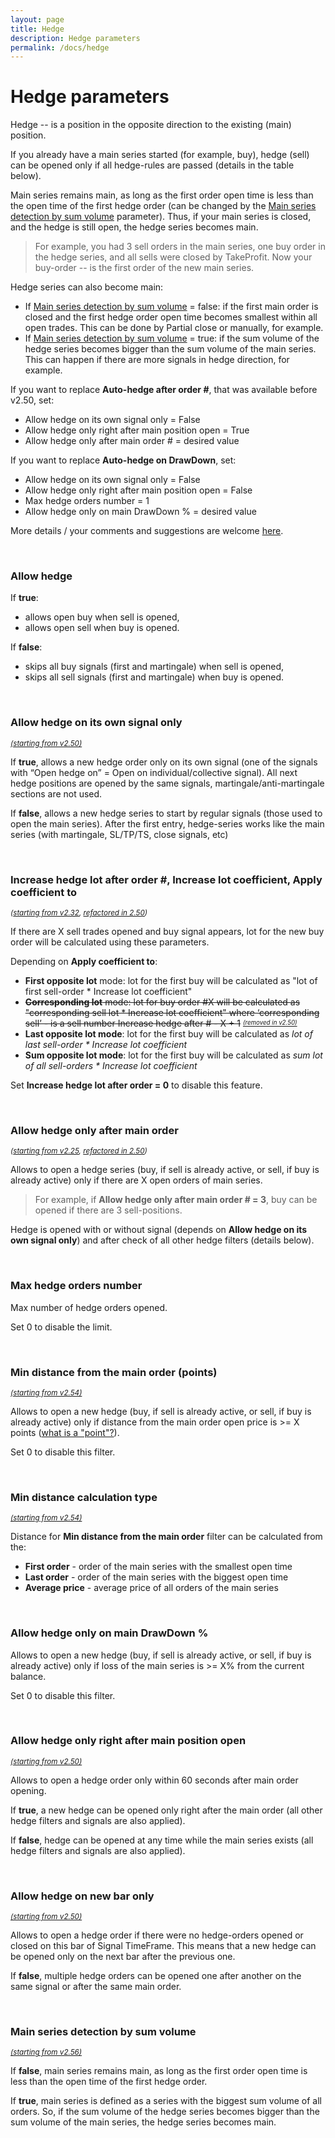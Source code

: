 ```yaml
---
layout: page
title: Hedge
description: Hedge parameters
permalink: /docs/hedge
---
```


# Hedge parameters

Hedge -- is a position in the opposite direction to the existing (main) position.

If you already have a main series started (for example, buy), hedge (sell) can be opened only if all hedge-rules are passed (details in the table below).

Main series remains main, as long as the first order open time is less than the open time of the first hedge order (can be changed by the [Main series detection by sum volume](#main-series-detection-by-sum-volume) parameter).
Thus, if your main series is closed, and the hedge is still open, the hedge series becomes main.

> For example, you had 3 sell orders in the main series, one buy order in the hedge series, and all sells were closed by TakeProfit. Now your buy-order -- is the first order of the new main series.

Hedge series can also become main:

* If [Main series detection by sum volume](#main-series-detection-by-sum-volume) = false: if the first main order is closed and the first hedge order open time becomes smallest within all open trades. This can be done by Partial close or manually, for example.
* If [Main series detection by sum volume](#main-series-detection-by-sum-volume) = true: if the sum volume of the hedge series becomes bigger than the sum volume of the main series. This can happen if there are more signals in hedge direction, for example.

If you want to replace **Auto-hedge after order #**, that was available before v2.50, set:
* Allow hedge on its own signal only = False
* Allow hedge only right after main position open = True
* Allow hedge only after main order # = desired value

If you want to replace **Auto-hedge on DrawDown**, set:
* Allow hedge on its own signal only = False
* Allow hedge only right after main position open = False
* Max hedge orders number = 1
* Allow hedge only on main DrawDown % = desired value

More details / your comments and suggestions are welcome [here](https://t.me/CommunityPowerNews/60).

<br />

### Allow hedge

If **true**:
* allows open buy when sell is opened,
* allows open sell when buy is opened.

If **false**:
* skips all buy signals (first and martingale) when sell is opened,
* skips all sell signals (first and martingale) when buy is opened.

<br />

### Allow hedge on its own signal only

<sup>[*(starting from v2.50)*](/docs/versions-history#20221014-20230107-250)</sup>

If **true**, allows a new hedge order only on its own signal (one of the signals with “Open hedge on” = Open on individual/collective signal).
All next hedge positions are opened by the same signals, martingale/anti-martingale sections are not used.

If **false**, allows a new hedge series to start by regular signals (those used to open the main series).
After the first entry, hedge-series works like the main series (with martingale, SL/TP/TS, close signals, etc)

<br />

### Increase hedge lot after order #, Increase lot coefficient, Apply coefficient to

<sup>*([starting from v2.32](/docs/versions-history#20210605-232), [refactored in 2.50](/docs/versions-history#20221014-20230107-250))*</sup>

If there are X sell trades opened and buy signal appears, lot for the new buy order will be calculated using these parameters.

Depending on **Apply coefficient to**:
* **First opposite lot** mode: lot for the first buy will be calculated as "lot of first sell-order * Increase lot coefficient"
* ~~**Corresponding lot** mode: lot for buy order #X will be calculated as "corresponding sell lot * Increase lot coefficient" where ‘corresponding sell’ - is a sell number Increase hedge after # - X + 1~~ <sup><sub>[*(removed in v2.50)*](/docs/versions-history#20221014-20230107-250)</sub></sup>
* **Last opposite lot mode**: lot for the first buy will be calculated as *lot of last sell-order * Increase lot coefficient*
* **Sum opposite lot mode**: lot for the first buy will be calculated as *sum lot of all sell-orders * Increase lot coefficient*

Set **Increase hedge lot after order = 0** to disable this feature.

<br />

### Allow hedge only after main order #

<sup>*([starting from v2.25](/docs/versions-history#20210115-225), [refactored in 2.50](/docs/versions-history#20221014-20230107-250))*</sup>

Allows to open a hedge series (buy, if sell is already active, or sell, if buy is already active) only if there are X open orders of main series.

> For example, if **Allow hedge only after main order # = 3**, buy can be opened if there are 3 sell-positions.

Hedge is opened with or without signal (depends on **Allow hedge on its own signal only**) and after check of all other hedge filters (details below).

<br />

### Max hedge orders number

Max number of hedge orders opened.

Set 0 to disable the limit.

<br />

### Min distance from the main order (points)

<sup>[*(starting from v2.54)*](/docs/versions-history#20230427-0706-254)</sup>

Allows to open a new hedge (buy, if sell is already active, or sell, if buy is already active) only if distance from the main order open price is >= X points ([what is a "point"?](/docs/FAQ/what-is-a-point)).

Set 0 to disable this filter.

<br />

### Min distance calculation type

<sup>[*(starting from v2.54)*](/docs/versions-history#20230427-0706-254)</sup>

Distance for **Min distance from the main order** filter can be calculated from the:
 - **First order** - order of the main series with the smallest open time
 - **Last order** - order of the main series with the biggest open time
 - **Average price** - average price of all orders of the main series

<br />

### Allow hedge only on main DrawDown %

Allows to open a new hedge (buy, if sell is already active, or sell, if buy is already active) only if loss of the main series is >= X% from the current balance.

Set 0 to disable this filter.

<br />

### Allow hedge only right after main position open

<sup>[*(starting from v2.50)*](/docs/versions-history#20221014-20230107-250)</sup>

Allows to open a hedge order only within 60 seconds after main order opening.

If **true**, a new hedge can be opened only right after the main order (all other hedge filters and signals are also applied).

If **false**, hedge can be opened at any time while the main series exists (all hedge filters and signals are also applied).

<br />

### Allow hedge on new bar only

<sup>[*(starting from v2.50)*](/docs/versions-history#20221014-20230107-250)</sup>

Allows to open a hedge order if there were no hedge-orders opened or closed on this bar of Signal TimeFrame. This means that a new hedge can be opened only on the next bar after the previous one.

If **false**, multiple hedge orders can be opened one after another on the same signal or after the same main order.

<br />

### Main series detection by sum volume

<sup>[*(starting from v2.56)*](/docs/versions-history#20230818-1025-256)</sup>

If **false**, main series remains main, as long as the first order open time is less than the open time of the first hedge order.

If **true**, main series is defined as a series with the biggest sum volume of all orders. So, if the sum volume of the hedge series becomes bigger than the sum volume of the main series, the hedge series becomes main.
